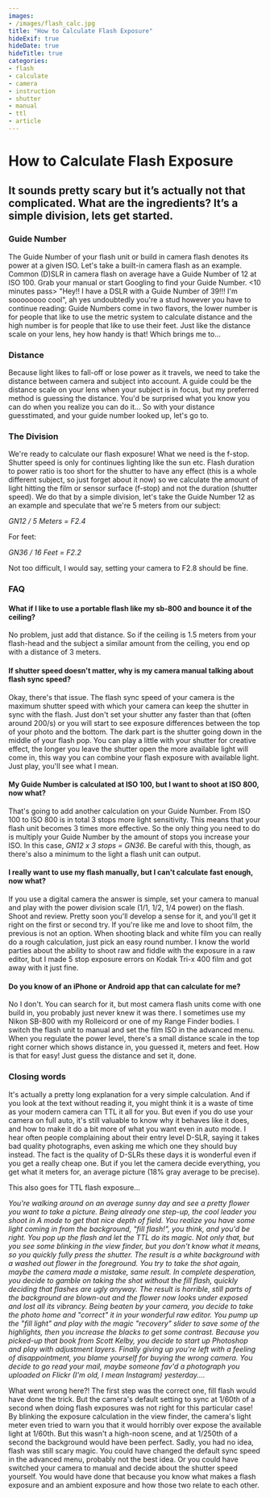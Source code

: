 ```yaml
---
images:
- /images/flash_calc.jpg
title: "How to Calculate Flash Exposure"
hideExif: true
hideDate: true
hideTitle: true
categories:
- flash
- calculate
- camera
- instruction
- shutter
- manual
- ttl
- article
---
```

# How to Calculate Flash Exposure
## It sounds pretty scary but it’s actually not that complicated. What are the ingredients? It’s a simple division, lets get started.

### Guide Number

The Guide Number of your flash unit or build in camera flash denotes its power at a given ISO. Let's take a built-in camera flash as an example. Common (D)SLR in camera flash on average have a Guide Number of 12 at ISO 100. Grab your manual or start Googling to find your Guide Number. <10 minutes pass> "Hey!! I have a DSLR with a Guide Number of 39!!! I'm soooooooo cool", ah yes undoubtedly you're a stud however you have to continue reading: Guide Numbers come in two flavors, the lower number is for people that like to use the metric system to calculate distance and the high number is for people that like to use their feet. Just like the distance scale on your lens, hey how handy is that! Which brings me to...

### Distance

Because light likes to fall-off or lose power as it travels, we need to take the distance between camera and subject into account. A guide could be the distance scale on your lens when your subject is in focus, but my preferred method is guessing the distance. You'd be surprised what you know you can do when you realize you can do it... So with your distance guesstimated, and your guide number looked up, let's go to.

### The Division

We're ready to calculate our flash exposure! What we need is the f-stop. Shutter speed is only for continues lighting like the sun etc. Flash duration to power ratio is too short for the shutter to have any effect (this is a whole different subject, so just forget about it now) so we calculate the amount of light hitting the film or sensor surface (f-stop) and not the duration (shutter speed). We do that by a simple division, let's take the Guide Number 12 as an example and speculate that we're 5 meters from our subject:

*GN12 / 5 Meters = F2.4*

For feet:

*GN36 / 16 Feet = F2.2*

Not too difficult, I would say, setting your camera to F2.8 should be fine.

### FAQ

#### What if I like to use a portable flash like my sb-800 and bounce it of the ceiling?
No problem, just add that distance. So if the ceiling is 1.5 meters from your flash-head and the subject a similar amount from the ceiling, you end op with a distance of 3 meters.

#### If shutter speed doesn't matter, why is my camera manual talking about flash sync speed?
Okay, there's that issue. The flash sync speed of your camera is the maximum shutter speed with which your camera can keep the shutter in sync with the flash. Just don't set your shutter any faster than that (often around 200/s) or you will start to see exposure differences between the top of your photo and the bottom. The dark part is the shutter going down in the middle of your flash pop. You can play a little with your shutter for creative effect, the longer you leave the shutter open the more available light will come in, this way you can combine your flash exposure with available light. Just play, you'll see what I mean.

#### My Guide Number is calculated at ISO 100, but I want to shoot at ISO 800, now what?
That's going to add another calculation on your Guide Number. From ISO 100 to ISO 800 is in total 3 stops more light sensitivity. This means that your flash unit becomes 3 times more effective. So the only thing you need to do is multiply your Guide Number by the amount of stops you increase your ISO. In this case, *GN12 x 3 stops = GN36*. Be careful with this, though, as there's also a minimum to the light a flash unit can output.

#### I really want to use my flash manually, but I can't calculate fast enough, now what?
If you use a digital camera the answer is simple, set your camera to manual and play with the power division scale (1/1, 1/2, 1/4 power) on the flash. Shoot and review. Pretty soon you'll develop a sense for it, and you'll get it right on the first or second try. If you're like me and love to shoot film, the previous is not an option. When shooting black and white film you can really do a rough calculation, just pick an easy round number. I know the world parties about the ability to shoot raw and fiddle with the exposure in a raw editor, but I made 5 stop exposure errors on Kodak Tri-x 400 film and got away with it just fine.

#### Do you know of an iPhone or Android app that can calculate for me?
No I don't. You can search for it, but most camera flash units come with one build in, you probably just never knew it was there. I sometimes use my Nikon SB-800 with my Rolleicord or one of my Range Finder bodies. I switch the flash unit to manual and set the film ISO in the advanced menu. When you regulate the power level, there's a small distance scale in the top right corner which shows distance in, you guessed it, meters and feet. How is that for easy! Just guess the distance and set it, done.

### **Closing words**

It's actually a pretty long explanation for a very simple calculation. And if you look at the text without reading it, you might think it is a waste of time as your modern camera can TTL it all for you. But even if you do use your camera on full auto, it's still valuable to know why it behaves like it does, and how to make it do a bit more of what you want even in auto mode. I hear often people complaining about their entry level D-SLR, saying it takes bad quality photographs, even asking me which one they should buy instead. The fact is the quality of D-SLRs these days it is wonderful even if you get a really cheap one. But if you let the camera decide everything, you get what it meters for, an average picture (18% gray average to be precise).

This also goes for TTL flash exposure...

*You're walking around on an average sunny day and see a pretty flower you want to take a picture. Being already one step-up, the cool leader you shoot in A mode to get that nice depth of field. You realize you have some light coming in from the background, "fill flash!", you think, and you'd be right. You pop up the flash and let the TTL do its magic. Not only that, but you see some blinking in the view finder, but you don't know what it means, so you quickly fully press the shutter. The result is a white background with a washed out flower in the foreground. You try to take the shot again, maybe the camera made a mistake, same result. In complete desperation, you decide to gamble on taking the shot without the fill flash, quickly deciding that flashes are ugly anyway. The result is horrible, still parts of the background are blown-out and the flower now looks under exposed and lost all its vibrancy. Being beaten by your camera, you decide to take the photo home and "correct" it in your wonderful raw editor. You pump up the "fill light" and play with the magic "recovery" slider to save some of the highlights, then you increase the blacks to get some contrast. Because you picked-up that book from Scott Kelby, you decide to start up Photoshop and play with adjustment layers. Finally giving up you're left with a feeling of disappointment, you blame yourself for buying the wrong camera. You decide to go read your mail, maybe someone fav'd a photograph you uploaded on Flickr (I'm old, I mean Instagram) yesterday....*

What went wrong here?! The first step was the correct one, fill flash would have done the trick. But the camera's default setting to sync at 1/60th of a second when doing flash exposures was not right for this particular case! By blinking the exposure calculation in the view finder, the camera's light meter even tried to warn you that it would horribly over expose the available light at 1/60th. But this wasn't a high-noon scene, and at 1/250th of a second the background would have been perfect. Sadly, you had no idea, flash was still scary magic. You could have changed the default sync speed in the advanced menu, probably not the best idea. Or you could have switched your camera to manual and decide about the shutter speed yourself. You would have done that because you know what makes a flash exposure and an ambient exposure and how those two relate to each other.

<script type="application/ld+json">
{
      "@context": "https://schema.org",
      "@type": "FAQPage",
      "mainEntity": [{
        "@type": "Question",
        "name": "How do I manually calculate the exposure settings for my camera when using a strobe or a flash?",
        "acceptedAnswer": {
          "@type": "Answer",
          "text": "Flash exposure is set f-stops or the aperture. To get the apatures f value we need to devide the flash units Guide Nummer (GN) with the distance in meters or feet. Here's an example in meter, lets say we're 5 meters from our subject: <b>GN12 / 5 Meters = F2.4</b>. The Guide Number 12 is common for popup flashes, the Guide Number is always given of for a specific iso setting so make sure your camera is set to that (for digital camera's this is usually the native ISO for the camera). Guide Number come in a hight and a low number. The low number is for calculating using meters and the high number is for feet. Converting the meters example to feet: GN36 / 16 Feet = F2.2. Note that shutter speed is less important for flash exposure. The shutter takes care of exposing for continues light (sun etc). Just make sure your shutter is around 60th of a second and you should be fine (at the very least below the camera's max sync speed; if you know what that is. Usually around 250th/s)"
        }
      }, {
      "mainEntity": [{
        "@type": "Question",
        "name": "What if I like to use a portable flash like my sb-800 and bounce it of the ceiling?",
        "acceptedAnswer": {
          "@type": "Answer",
          "text": "No problem, just add that distance. So if the ceiling is 1.5 meters from your flash-head and the subject a similar amount from the ceiling, you end op with a distance of 3 meters."
        }
      }, {
        "@type": "Question",
        "name": "If shutter speed doesn't matter, why is my camera manual talking about flash sync speed?",
        "acceptedAnswer": {
          "@type": "Answer",
          "text": "Okay, there's that issue. The flash sync speed of your camera is the maximum shutter speed with which your camera can keep the shutter in sync with the flash. Just don't set your shutter any faster than that (often around 200/s) or you will start to see exposure differences between the top of your photo and the bottom. The dark part is the shutter going down in the middle of your flash pop. You can play a little with your shutter for creative effect, the longer you leave the shutter open the more available light will come in, this way you can combine your flash exposure with available light. Just play, you'll see what I mean."
        }
      }, {
        "@type": "Question",
        "name": "My Guide Number is calculated at ISO 100, but I want to shoot at ISO 800, now what?",
        "acceptedAnswer": {
          "@type": "Answer",
          "text": "That's going to add another calculation on your Guide Number. From ISO 100 to ISO 800 is in total 3 stops more light sensitivity. This means that your flash unit becomes 3 times more effective. So the only thing you need to do is multiply your Guide Number by the amount of stops you increase your ISO. In this case, *GN12 x 3 stops = GN36*. Be careful with this, though, as there's also a minimum to the light a flash unit can output."
        }
      }, {
        "@type": "Question",
        "name": "I really want to use my flash manually, but I can't calculate fast enough, now what?",
        "acceptedAnswer": {
          "@type": "Answer",
          "text": "If you use a digital camera the answer is simple, set your camera to manual and play with the power division scale (1/1, 1/2, 1/4 power) on the flash. Shoot and review. Pretty soon you'll develop a sense for it, and you'll get it right on the first or second try. If you're like me and love to shoot film, the previous is not an option. When shooting black and white film you can really do a rough calculation, just pick an easy round number. I know the world parties about the ability to shoot raw and fiddle with the exposure in a raw editor, but I made 5 stop exposure errors on Kodak Tri-x 400 film and got away with it just fine."
        }
      }, {
        "@type": "Question",
        "name": "Do you know of an iPhone or Android app that can calculate for me?",
        "acceptedAnswer": {
          "@type": "Answer",
          "text":"No I don't. You can search for it, but most camera flash units come with one build in, you probably just never knew it was there. I sometimes use my Nikon SB-800 with my Rolleicord or one of my Range Finder bodies. I switch the flash unit to manual and set the film ISO in the advanced menu. When you regulate the power level, there's a small distance scale in the top right corner which shows distance in, you guessed it, meters and feet. How is that for easy! Just guess the distance and set it, done."}
        }]
    }
</script>
